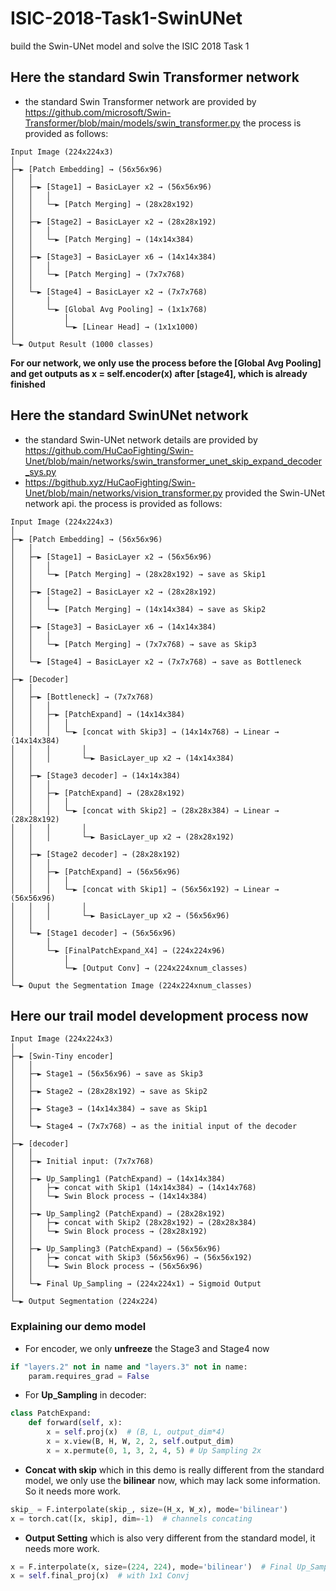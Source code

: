 # ISIC-2018-Task1-SwinUNet
build the Swin-UNet model and solve the ISIC 2018 Task 1
## Here the standard Swin Transformer network
* the standard Swin Transformer network are provided by https://github.com/microsoft/Swin-Transformer/blob/main/models/swin_transformer.py
the process is provided as follows:
```plaintxt
Input Image (224x224x3)
│
├─► [Patch Embedding] → (56x56x96)
│   │
│   ├─► [Stage1] → BasicLayer x2 → (56x56x96)
│   │   │
│   │   └─► [Patch Merging] → (28x28x192)
│   │
│   ├─► [Stage2] → BasicLayer x2 → (28x28x192)
│   │   │
│   │   └─► [Patch Merging] → (14x14x384)
│   │
│   ├─► [Stage3] → BasicLayer x6 → (14x14x384)
│   │   │
│   │   └─► [Patch Merging] → (7x7x768)
│   │
│   └─► [Stage4] → BasicLayer x2 → (7x7x768)
│       │
│       └─► [Global Avg Pooling] → (1x1x768)
│           │
│           └─► [Linear Head] → (1x1x1000)
│
└─► Output Result (1000 classes)
```
**For our network, we only use the process before the [Global Avg Pooling] and get outputs as x = self.encoder(x) after [stage4], which is already finished**
## Here the standard SwinUNet network
* the standard Swin-UNet network details are provided by https://github.com/HuCaoFighting/Swin-Unet/blob/main/networks/swin_transformer_unet_skip_expand_decoder_sys.py
* https://bgithub.xyz/HuCaoFighting/Swin-Unet/blob/main/networks/vision_transformer.py provided the Swin-UNet network api.
the process is provided as follows:
```plaintxt
Input Image (224x224x3)
│
├─► [Patch Embedding] → (56x56x96)
│   │
│   ├─► [Stage1] → BasicLayer x2 → (56x56x96)
│   │   │
│   │   └─► [Patch Merging] → (28x28x192) → save as Skip1
│   │
│   ├─► [Stage2] → BasicLayer x2 → (28x28x192)
│   │   │
│   │   └─► [Patch Merging] → (14x14x384) → save as Skip2
│   │
│   ├─► [Stage3] → BasicLayer x6 → (14x14x384)
│   │   │
│   │   └─► [Patch Merging] → (7x7x768) → save as Skip3
│   │
│   └─► [Stage4] → BasicLayer x2 → (7x7x768) → save as Bottleneck
│
├─► [Decoder]
│   │
│   ├─► [Bottleneck] → (7x7x768)
│   │   │
│   │   ├─► [PatchExpand] → (14x14x384)
│   │   │   │
│   │   │   └─► [concat with Skip3] → (14x14x768) → Linear → (14x14x384)
│   │   │       │
│   │   │       └─► BasicLayer_up x2 → (14x14x384)
│   │
│   ├─► [Stage3 decoder] → (14x14x384)
│   │   │
│   │   ├─► [PatchExpand] → (28x28x192)
│   │   │   │
│   │   │   └─► [concat with Skip2] → (28x28x384) → Linear → (28x28x192)
│   │   │       │
│   │   │       └─► BasicLayer_up x2 → (28x28x192)
│   │
│   ├─► [Stage2 decoder] → (28x28x192)
│   │   │
│   │   ├─► [PatchExpand] → (56x56x96)
│   │   │   │
│   │   │   └─► [concat with Skip1] → (56x56x192) → Linear → (56x56x96)
│   │   │       │
│   │   │       └─► BasicLayer_up x2 → (56x56x96)
│   │
│   └─► [Stage1 decoder] → (56x56x96)
│       │
│       └─► [FinalPatchExpand_X4] → (224x224x96)
│           │
│           └─► [Output Conv] → (224x224xnum_classes)
│
└─► Ouput the Segmentation Image (224x224xnum_classes)
```
## Here our trail model development process now
```plaintxt
Input Image (224x224x3)
│
├─► [Swin-Tiny encoder]
│   │
│   ├─► Stage1 → (56x56x96) → save as Skip3
│   │
│   ├─► Stage2 → (28x28x192) → save as Skip2
│   │
│   ├─► Stage3 → (14x14x384) → save as Skip1
│   │
│   └─► Stage4 → (7x7x768) → as the initial input of the decoder
│
├─► [decoder]
│   │
│   ├─► Initial input: (7x7x768)
│   │
│   ├─► Up_Sampling1 (PatchExpand) → (14x14x384)
│   │   ├─► concat with Skip1 (14x14x384) → (14x14x768)
│   │   └─► Swin Block process → (14x14x384)
│   │
│   ├─► Up_Sampling2 (PatchExpand) → (28x28x192)
│   │   ├─► concat with Skip2 (28x28x192) → (28x28x384)
│   │   └─► Swin Block process → (28x28x192)
│   │
│   ├─► Up_Sampling3 (PatchExpand) → (56x56x96)
│   │   ├─► concat with Skip3 (56x56x96) → (56x56x192)
│   │   └─► Swin Block process → (56x56x96)
│   │
│   └─► Final Up_Sampling → (224x224x1) → Sigmoid Output
│
└─► Output Segmentation (224x224)
```
### Explaining our demo model
* For encoder, we only **unfreeze** the Stage3 and Stage4 now
```python
if "layers.2" not in name and "layers.3" not in name:
    param.requires_grad = False
```
* For **Up_Sampling** in decoder:
```python
class PatchExpand:
    def forward(self, x):
        x = self.proj(x)  # (B, L, output_dim*4)
        x = x.view(B, H, W, 2, 2, self.output_dim)
        x = x.permute(0, 1, 3, 2, 4, 5) # Up Sampling 2x
```
* **Concat with skip** which in this demo is really different from the standard model, we only use the **bilinear** now, which may lack some information. So it needs more work.
```python
skip_ = F.interpolate(skip_, size=(H_x, W_x), mode='bilinear')
x = torch.cat([x, skip], dim=-1)  # channels concating
```
* **Output Setting** which is also very different from the standard model, it needs more work.
```python
x = F.interpolate(x, size=(224, 224), mode='bilinear')  # Final Up_Sampling
x = self.final_proj(x)  # with 1x1 Convj
```
